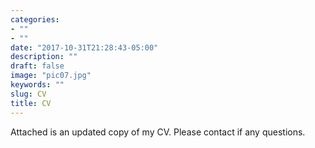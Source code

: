 ```yaml
---
categories:
- ""
- ""
date: "2017-10-31T21:28:43-05:00"
description: ""
draft: false
image: "pic07.jpg"
keywords: ""
slug: CV
title: CV
---
```


Attached is an updated copy of my CV. Please contact if any questions.

